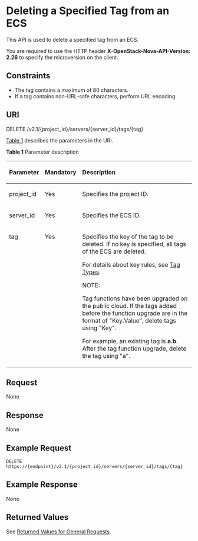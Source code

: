 # Deleting a Specified Tag from an ECS<a name="EN-US_TOPIC_0065820827"></a>

This API is used to delete a specified tag from an ECS.

You are required to use the HTTP header  **X-OpenStack-Nova-API-Version: 2.26**  to specify the microversion on the client.

## Constraints<a name="en-us_topic_0057972842_section47071996222837"></a>

-   The tag contains a maximum of 80 characters.
-   If a tag contains non-URL-safe characters, perform URL encoding.

## URI<a name="en-us_topic_0057972842_section49330940"></a>

DELETE /v2.1/\{project\_id\}/servers/\{server\_id\}/tags/\{tag\}

[Table 1](#en-us_topic_0057972842_table536172734712)  describes the parameters in the URI.

**Table  1**  Parameter description

<a name="en-us_topic_0057972842_table536172734712"></a>
<table><thead align="left"><tr id="en-us_topic_0057972842_row103712714716"><th class="cellrowborder" valign="top" width="16.98%" id="mcps1.2.4.1.1"><p id="p5187119"><a name="p5187119"></a><a name="p5187119"></a>Parameter</p>
</th>
<th class="cellrowborder" valign="top" width="17.919999999999998%" id="mcps1.2.4.1.2"><p id="p17503500"><a name="p17503500"></a><a name="p17503500"></a>Mandatory</p>
</th>
<th class="cellrowborder" valign="top" width="65.10000000000001%" id="mcps1.2.4.1.3"><p id="p8497414"><a name="p8497414"></a><a name="p8497414"></a>Description</p>
</th>
</tr>
</thead>
<tbody><tr id="en-us_topic_0057972842_row0411327194717"><td class="cellrowborder" valign="top" width="16.98%" headers="mcps1.2.4.1.1 "><p id="en-us_topic_0057972842_p942327144718"><a name="en-us_topic_0057972842_p942327144718"></a><a name="en-us_topic_0057972842_p942327144718"></a>project_id</p>
</td>
<td class="cellrowborder" valign="top" width="17.919999999999998%" headers="mcps1.2.4.1.2 "><p id="en-us_topic_0057972842_p164222714475"><a name="en-us_topic_0057972842_p164222714475"></a><a name="en-us_topic_0057972842_p164222714475"></a>Yes</p>
</td>
<td class="cellrowborder" valign="top" width="65.10000000000001%" headers="mcps1.2.4.1.3 "><p id="p37593705"><a name="p37593705"></a><a name="p37593705"></a>Specifies the project ID.</p>
</td>
</tr>
<tr id="en-us_topic_0057972842_row17438272471"><td class="cellrowborder" valign="top" width="16.98%" headers="mcps1.2.4.1.1 "><p id="en-us_topic_0057972842_p14448270471"><a name="en-us_topic_0057972842_p14448270471"></a><a name="en-us_topic_0057972842_p14448270471"></a>server_id</p>
</td>
<td class="cellrowborder" valign="top" width="17.919999999999998%" headers="mcps1.2.4.1.2 "><p id="en-us_topic_0057972842_p11458272478"><a name="en-us_topic_0057972842_p11458272478"></a><a name="en-us_topic_0057972842_p11458272478"></a>Yes</p>
</td>
<td class="cellrowborder" valign="top" width="65.10000000000001%" headers="mcps1.2.4.1.3 "><p id="en-us_topic_0057972842_p845102714478"><a name="en-us_topic_0057972842_p845102714478"></a><a name="en-us_topic_0057972842_p845102714478"></a>Specifies the ECS ID.</p>
</td>
</tr>
<tr id="en-us_topic_0057972842_row255344913344"><td class="cellrowborder" valign="top" width="16.98%" headers="mcps1.2.4.1.1 "><p id="en-us_topic_0057972842_p8553134913345"><a name="en-us_topic_0057972842_p8553134913345"></a><a name="en-us_topic_0057972842_p8553134913345"></a>tag</p>
</td>
<td class="cellrowborder" valign="top" width="17.919999999999998%" headers="mcps1.2.4.1.2 "><p id="en-us_topic_0057972842_p05531249143414"><a name="en-us_topic_0057972842_p05531249143414"></a><a name="en-us_topic_0057972842_p05531249143414"></a>Yes</p>
</td>
<td class="cellrowborder" valign="top" width="65.10000000000001%" headers="mcps1.2.4.1.3 "><p id="en-us_topic_0057972842_p04316297356"><a name="en-us_topic_0057972842_p04316297356"></a><a name="en-us_topic_0057972842_p04316297356"></a>Specifies the key of the tag to be deleted. If no key is specified, all tags of the ECS are deleted.</p>
<p id="p141334271371"><a name="p141334271371"></a><a name="p141334271371"></a>For details about key rules, see <a href="tag-types(openstack).md">Tag Types</a>.</p>
<div class="note" id="note124521913175616"><a name="note124521913175616"></a><a name="note124521913175616"></a><span class="notetitle"> NOTE: </span><div class="notebody"><p id="p1745221311560"><a name="p1745221311560"></a><a name="p1745221311560"></a>Tag functions have been upgraded on the public cloud. If the tags added before the function upgrade are in the format of "Key.Value", delete tags using "Key".</p>
<p id="p213418685710"><a name="p213418685710"></a><a name="p213418685710"></a>For example, an existing tag is <strong id="b84235270610509"><a name="b84235270610509"></a><a name="b84235270610509"></a>a.b</strong>. After the tag function upgrade, delete the tag using "a".</p>
</div></div>
</td>
</tr>
</tbody>
</table>

## Request<a name="en-us_topic_0057972842_section41325284"></a>

None

## Response<a name="en-us_topic_0057972842_section36383236"></a>

None

## Example Request<a name="section28931627710"></a>

```
DELETE https://{endpoint}/v2.1/{project_id}/servers/{server_id}/tags/{tag}
```

## Example Response<a name="section179263403114"></a>

None

## Returned Values<a name="en-us_topic_0057972842_en-us_topic_0020212692_section22960139"></a>

See  [Returned Values for General Requests](returned-values-for-general-requests.md).

